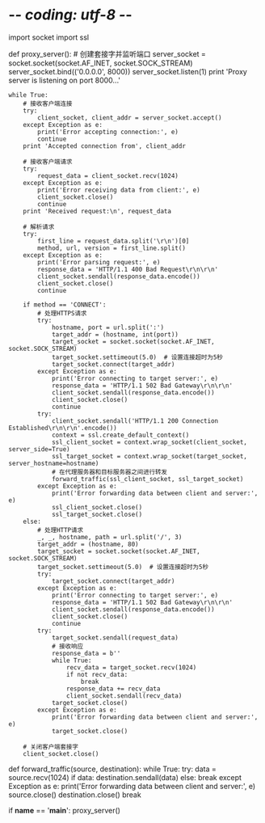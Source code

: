 # -*- coding: utf-8 -*-
import socket
import ssl

def proxy_server():
    # 创建套接字并监听端口
    server_socket = socket.socket(socket.AF_INET, socket.SOCK_STREAM)
    server_socket.bind(('0.0.0.0', 8000))
    server_socket.listen(1)
    print 'Proxy server is listening on port 8000...'

    while True:
        # 接收客户端连接
        try:
            client_socket, client_addr = server_socket.accept()
        except Exception as e:
            print('Error accepting connection:', e)
            continue
        print 'Accepted connection from', client_addr

        # 接收客户端请求
        try:
            request_data = client_socket.recv(1024)
        except Exception as e:
            print('Error receiving data from client:', e)
            client_socket.close()
            continue
        print 'Received request:\n', request_data

        # 解析请求
        try:
            first_line = request_data.split('\r\n')[0]
            method, url, version = first_line.split()
        except Exception as e:
            print('Error parsing request:', e)
            response_data = 'HTTP/1.1 400 Bad Request\r\n\r\n'
            client_socket.sendall(response_data.encode())
            client_socket.close()
            continue

        if method == 'CONNECT':
            # 处理HTTPS请求
            try:
                hostname, port = url.split(':')
                target_addr = (hostname, int(port))
                target_socket = socket.socket(socket.AF_INET, socket.SOCK_STREAM)
                target_socket.settimeout(5.0)  # 设置连接超时为5秒
                target_socket.connect(target_addr)
            except Exception as e:
                print('Error connecting to target server:', e)
                response_data = 'HTTP/1.1 502 Bad Gateway\r\n\r\n'
                client_socket.sendall(response_data.encode())
                client_socket.close()
                continue
            try:
                client_socket.sendall('HTTP/1.1 200 Connection Established\r\n\r\n'.encode())
                context = ssl.create_default_context()
                ssl_client_socket = context.wrap_socket(client_socket, server_side=True)
                ssl_target_socket = context.wrap_socket(target_socket, server_hostname=hostname)
                # 在代理服务器和目标服务器之间进行转发
                forward_traffic(ssl_client_socket, ssl_target_socket)
            except Exception as e:
                print('Error forwarding data between client and server:', e)
                ssl_client_socket.close()
                ssl_target_socket.close()
        else:
            # 处理HTTP请求
            _, _, hostname, path = url.split('/', 3)
            target_addr = (hostname, 80)
            target_socket = socket.socket(socket.AF_INET, socket.SOCK_STREAM)
            target_socket.settimeout(5.0)  # 设置连接超时为5秒
            try:
                target_socket.connect(target_addr)
            except Exception as e:
                print('Error connecting to target server:', e)
                response_data = 'HTTP/1.1 502 Bad Gateway\r\n\r\n'
                client_socket.sendall(response_data.encode())
                client_socket.close()
                continue
            try:
                target_socket.sendall(request_data)
                # 接收响应
                response_data = b''
                while True:
                    recv_data = target_socket.recv(1024)
                    if not recv_data:
                        break
                    response_data += recv_data
                    client_socket.sendall(recv_data)
                target_socket.close()
            except Exception as e:
                print('Error forwarding data between client and server:', e)
                target_socket.close()

        # 关闭客户端套接字
        client_socket.close()

def forward_traffic(source, destination):
    while True:
        try:
            data = source.recv(1024)
            if data:
                destination.sendall(data)
            else:
                break
        except Exception as e:
            print('Error forwarding data between client and server:', e)
            source.close()
            destination.close()
            break

if __name__ == '__main__':
    proxy_server()
